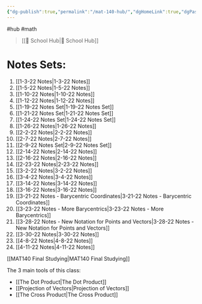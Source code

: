 ```yaml
---
{"dg-publish":true,"permalink":"/mat-140-hub/","dgHomeLink":true,"dgPassFrontmatter":false}
---
```


#hub #math  
> [[🏫 School Hub|🏫 School Hub]]

# Notes Sets:
1. [[1-3-22 Notes|1-3-22 Notes]]
2. [[1-5-22 Notes|1-5-22 Notes]]
3. [[1-10-22 Notes|1-10-22 Notes]]
4. [[1-12-22 Notes|1-12-22 Notes]]
5. [[1-19-22 Notes Set|1-19-22 Notes Set]]
6. [[1-21-22 Notes Set|1-21-22 Notes Set]]
7. [[1-24-22 Notes Set|1-24-22 Notes Set]]
8. [[1-26-22 Notes|1-26-22 Notes]]
9. [[2-2-22 Notes|2-2-22 Notes]]
10. [[2-7-22 Notes|2-7-22 Notes]]
11. [[2-9-22 Notes Set|2-9-22 Notes Set]]
12. [[2-14-22 Notes|2-14-22 Notes]]
13. [[2-16-22 Notes|2-16-22 Notes]]
14. [[2-23-22 Notes|2-23-22 Notes]]
15. [[3-2-22 Notes|3-2-22 Notes]]
16. [[3-4-22 Notes|3-4-22 Notes]]
17. [[3-14-22 Notes|3-14-22 Notes]]
18. [[3-16-22 Notes|3-16-22 Notes]]
19. [[3-21-22 Notes - Barycentric Coordinates|3-21-22 Notes - Barycentric Coordinates]]
20. [[3-23-22 Notes - More Barycentrics|3-23-22 Notes - More Barycentrics]]
21. [[3-28-22 Notes - New Notation for Points and Vectors|3-28-22 Notes - New Notation for Points and Vectors]]
22. [[3-30-22 Notes|3-30-22 Notes]]
23. [[4-8-22 Notes|4-8-22 Notes]]
24. [[4-11-22 Notes|4-11-22 Notes]]

[[MAT140 Final Studying|MAT140 Final Studying]]

The 3 main tools of this class:
* [[The Dot Product|The Dot Product]]
* [[Projection of Vectors|Projection of Vectors]]
* [[The Cross Product|The Cross Product]]